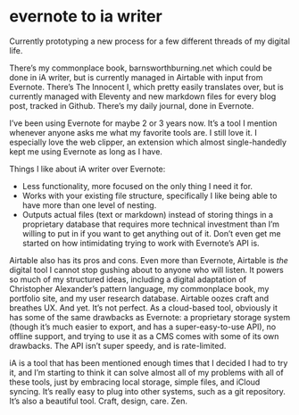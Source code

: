 # evernote to ia writer

Currently prototyping a new process for a few different threads of my digital life.

There’s my commonplace book, barnsworthburning.net which could be done in iA writer, but is currently managed in Airtable with input from Evernote.
There’s The Innocent I, which pretty easily translates over, but is currently managed with Eleventy and new markdown files for every blog post, tracked in Github.
There’s my daily journal, done in Evernote.

I’ve been using Evernote for maybe 2 or 3 years now. It’s a tool I mention whenever anyone asks me what my favorite tools are. I still love it. I especially love the web clipper, an extension which almost single-handedly kept me using Evernote as long as I have.

Things I like about iA writer over Evernote:
- Less functionality, more focused on the only thing I need it for.
- Works with your existing file structure, specifically I like being able to have more than one level of nesting.
- Outputs actual files (text or markdown) instead of storing things in a proprietary database that requires more technical investment than I’m willing to put in if you want to get anything out of it. Don’t even get me started on how intimidating trying to work with Evernote’s API is.

Airtable also has its pros and cons. Even more than Evernote, Airtable is *the* digital tool I cannot stop gushing about to anyone who will listen. It powers so much of my structured ideas, including a digital adaptation of Christopher Alexander’s pattern language, my commonplace book, my portfolio site, and my user research database. Airtable oozes craft and breathes UX. And yet. It’s not perfect. As a cloud-based tool, obviously it has some of the same drawbacks as Evernote: a proprietary storage system (though it’s much easier to export, and has a super-easy-to-use API), no offline support, and trying to use it as a CMS comes with some of its own drawbacks. The API isn’t super speedy, and is rate-limited.

iA is a tool that has been mentioned enough times that I decided I had to try it, and I’m starting to think it can solve almost all of my problems with all of these tools, just by embracing local storage, simple files, and iCloud syncing. It’s really easy to plug into other systems, such as a git repository. It’s also a beautiful tool. Craft, design, care. Zen.
